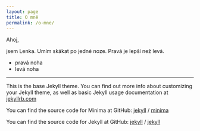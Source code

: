 ```yaml
---
layout: page
title: O mně
permalink: /o-mne/
---
```


Ahoj, 

jsem Lenka. Umím skákat po jedné noze. Pravá je lepší než levá. 


- pravá noha
- levá noha




---

This is the base Jekyll theme. You can find out more info about customizing your Jekyll theme, as well as basic Jekyll usage documentation at [jekyllrb.com](https://jekyllrb.com/)

You can find the source code for Minima at GitHub:
[jekyll][jekyll-organization] /
[minima](https://github.com/jekyll/minima)

You can find the source code for Jekyll at GitHub:
[jekyll][jekyll-organization] /
[jekyll](https://github.com/jekyll/jekyll)


[jekyll-organization]: https://github.com/jekyll
